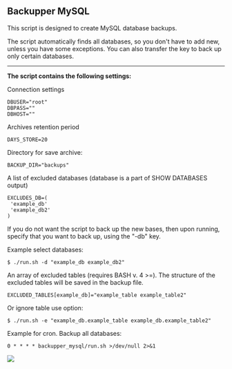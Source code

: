 Backupper MySQL
---------------
This script is designed to create MySQL database backups.

The script automatically finds all databases, so you don't have to add new, unless you have some exceptions. You can also transfer the key to back up only certain databases.

----------

**The script contains the following settings:**

Connection settings

    DBUSER="root"
    DBPASS=""
    DBHOST=""

Archives retention period

    DAYS_STORE=20

Directory for save archive:

    BACKUP_DIR="backups"

A list of excluded databases (database is a part of SHOW DATABASES output)

    EXCLUDES_DB=(
     'example_db'
     'example_db2'
    )
    
If you do not want the script to back up the new bases, then upon running, specify that you want to back up, using the "-db" key.

Example select databases:  

    $ ./run.sh -d "example_db example_db2"
    

An array of excluded tables (requires BASH v. 4 >=). 
The structure of the excluded tables will be saved in the backup file.

    EXCLUDED_TABLES[example_db]="example_table example_table2"
    
Or ignore table use option:

    $ ./run.sh -e "example_db.example_table example_db.example_table2"

Example for cron. Backup all databases:

    0 * * * * backupper_mysql/run.sh >/dev/null 2>&1
    

![](https://raw.githubusercontent.com/wdda/backupper_mysql/master/example.gif)